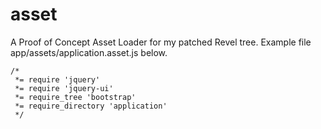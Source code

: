 asset
=====

A Proof of Concept Asset Loader for my patched Revel tree. Example file app/assets/application.asset.js below.

```
/*
 *= require 'jquery'
 *= require 'jquery-ui'
 *= require_tree 'bootstrap'
 *= require_directory 'application'
 */
```
